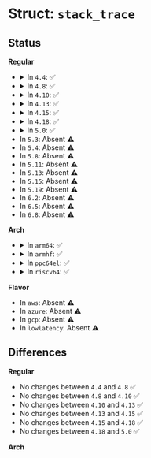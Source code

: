 # Struct: <code>stack_trace</code>

## Status
<b>Regular</b>
<ul>
<li>
<details>
<summary>In <code>4.4</code>: ✅</summary>

```c
struct stack_trace {
    unsigned int nr_entries;
    unsigned int max_entries;
    long unsigned int *entries;
    int skip;
};
```
</details>
</li>
<li>
<details>
<summary>In <code>4.8</code>: ✅</summary>

```c
struct stack_trace {
    unsigned int nr_entries;
    unsigned int max_entries;
    long unsigned int *entries;
    int skip;
};
```
</details>
</li>
<li>
<details>
<summary>In <code>4.10</code>: ✅</summary>

```c
struct stack_trace {
    unsigned int nr_entries;
    unsigned int max_entries;
    long unsigned int *entries;
    int skip;
};
```
</details>
</li>
<li>
<details>
<summary>In <code>4.13</code>: ✅</summary>

```c
struct stack_trace {
    unsigned int nr_entries;
    unsigned int max_entries;
    long unsigned int *entries;
    int skip;
};
```
</details>
</li>
<li>
<details>
<summary>In <code>4.15</code>: ✅</summary>

```c
struct stack_trace {
    unsigned int nr_entries;
    unsigned int max_entries;
    long unsigned int *entries;
    int skip;
};
```
</details>
</li>
<li>
<details>
<summary>In <code>4.18</code>: ✅</summary>

```c
struct stack_trace {
    unsigned int nr_entries;
    unsigned int max_entries;
    long unsigned int *entries;
    int skip;
};
```
</details>
</li>
<li>
<details>
<summary>In <code>5.0</code>: ✅</summary>

```c
struct stack_trace {
    unsigned int nr_entries;
    unsigned int max_entries;
    long unsigned int *entries;
    int skip;
};
```
</details>
</li>
<li>
In <code>5.3</code>: Absent ⚠️
</li>
<li>
In <code>5.4</code>: Absent ⚠️
</li>
<li>
In <code>5.8</code>: Absent ⚠️
</li>
<li>
In <code>5.11</code>: Absent ⚠️
</li>
<li>
In <code>5.13</code>: Absent ⚠️
</li>
<li>
In <code>5.15</code>: Absent ⚠️
</li>
<li>
In <code>5.19</code>: Absent ⚠️
</li>
<li>
In <code>6.2</code>: Absent ⚠️
</li>
<li>
In <code>6.5</code>: Absent ⚠️
</li>
<li>
In <code>6.8</code>: Absent ⚠️
</li>
</ul>
<b>Arch</b>
<ul>
<li>
<details>
<summary>In <code>arm64</code>: ✅</summary>

```c
struct stack_trace {
    unsigned int nr_entries;
    unsigned int max_entries;
    long unsigned int *entries;
    int skip;
};
```
</details>
</li>
<li>
<details>
<summary>In <code>armhf</code>: ✅</summary>

```c
struct stack_trace {
    unsigned int nr_entries;
    unsigned int max_entries;
    long unsigned int *entries;
    int skip;
};
```
</details>
</li>
<li>
<details>
<summary>In <code>ppc64el</code>: ✅</summary>

```c
struct stack_trace {
    unsigned int nr_entries;
    unsigned int max_entries;
    long unsigned int *entries;
    int skip;
};
```
</details>
</li>
<li>
<details>
<summary>In <code>riscv64</code>: ✅</summary>

```c
struct stack_trace {
    unsigned int nr_entries;
    unsigned int max_entries;
    long unsigned int *entries;
    int skip;
};
```
</details>
</li>
</ul>
<b>Flavor</b>
<ul>
<li>
In <code>aws</code>: Absent ⚠️
</li>
<li>
In <code>azure</code>: Absent ⚠️
</li>
<li>
In <code>gcp</code>: Absent ⚠️
</li>
<li>
In <code>lowlatency</code>: Absent ⚠️
</li>
</ul>

## Differences
<b>Regular</b>
<ul>
<li>
No changes between <code>4.4</code> and <code>4.8</code> ✅
</li>
<li>
No changes between <code>4.8</code> and <code>4.10</code> ✅
</li>
<li>
No changes between <code>4.10</code> and <code>4.13</code> ✅
</li>
<li>
No changes between <code>4.13</code> and <code>4.15</code> ✅
</li>
<li>
No changes between <code>4.15</code> and <code>4.18</code> ✅
</li>
<li>
No changes between <code>4.18</code> and <code>5.0</code> ✅
</li>
</ul>
<b>Arch</b>
<ul>
</ul>
